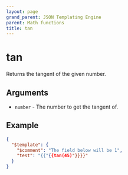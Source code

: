 ```yaml
---
layout: page
grand_parent: JSON Templating Engine
parent: Math functions
title: tan
---
```


# tan

Returns the tangent of the given number.
## Arguments

- `number` - The number to get the tangent of.

## Example

```json
{
  "$template": {
    "$comment": "The field below will be 1",
    "test": "{{"{{tan(45)"}}}}"
  }
}
```
